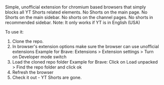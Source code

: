 Simple, unofficial extension for chromium based browsers that simply blocks all YT Shorts related elements.
No Shorts on the main page.
No Shorts on the main sidebar.
No shorts on the channel pages.
No shorts in recommended sidebar.
Note: It only works if YT is in English (USA)

To use it:
1. Clone the repo.
2. In browser's extension options make sure the browser can use unofficial extensions
   Example for Brave: Extensions > Extension settings > Turn on Developer mode switch
3. Load the cloned repo folder
   Example for Brave: Click on Load unpacked > Find the repo folder and click ok
4. Refresh the browser
5. Check it out - YT Shorts are gone.
